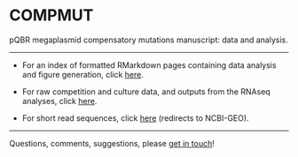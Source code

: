 # COMPMUT

pQBR megaplasmid compensatory mutations manuscript: data and analysis.

---

- For an index of formatted RMarkdown pages containing data analysis and figure generation, click [here](./docs/COMPMUT_index.md).

- For raw competition and culture data, and outputs from the RNAseq analyses, click [here](./data).

- For short read sequences, click [here](https://www.ncbi.nlm.nih.gov/geo/query/acc.cgi?acc=GSE151570) (redirects to NCBI-GEO).

---

Questions, comments, suggestions, please [get in touch](mailto:j.p.j.hall@liverpool.ac.uk)!

